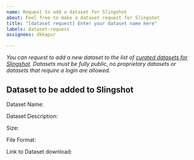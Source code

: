 ```yaml
---
name: Request to add a dataset for Slingshot
about: Feel free to make a dataset request for Slingshot
title: "[dataset request] Enter your dataset name here"
labels: dataset-request
assignees: dkkapur

---
```


_You can request to add a new dataset to the list of [curated datasets for Slingshot](https://github.com/filecoin-project/slingshot/blob/master/datasets.md). Datasets must be fully public, no proprietary datasets or datasets that require a login are allowed._

## Dataset to be added to Slingshot
Dataset Name:

Dataset Description:

Size:

File Format:

Link to Dataset download:
